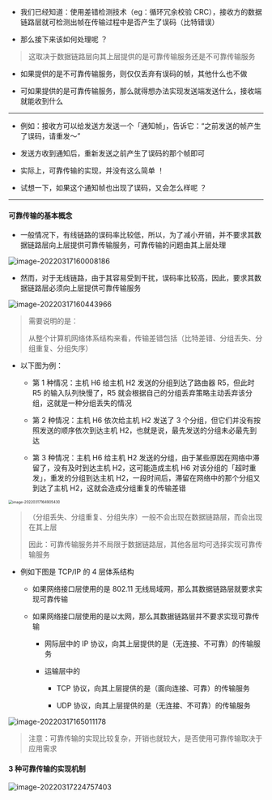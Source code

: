 - 我们已经知道：使用差错检测技术（eg：循环冗余校验 CRC），接收方的数据链路层就可检测出帧在传输过程中是否产生了误码（比特错误）

- 那么接下来该如何处理呢 ？

> 这取决于数据链路层向其上层提供的是可靠传输服务还是不可靠传输服务

- 如果提供的是不可靠传输服务，则仅仅丢弃有误码的帧，其他什么也不做

- 可如果提供的是可靠传输服务，那么就得想办法实现发送端发送什么，接收端就能收到什么

---

- 例如：接收方可以给发送方发送一个「通知帧」，告诉它：“之前发送的帧产生了误码，请重发～”

- 发送方收到通知后，重新发送之前产生了误码的那个帧即可

- 实际上，可靠传输的实现，并没有这么简单 ！

- 试想一下，如果这个通知帧也出现了误码，又会怎么样呢 ？

---

#### 可靠传输的基本概念

- 一般情况下，有线链路的误码率比较低，所以，为了减小开销，并不要求其数据链路层向上层提供可靠传输服务，可靠传输的问题由其上层处理

![image-20220317160008186](https://gitee.com/pj-l/imgs-1/raw/master/image-20220317160008186.png)

- 然而，对于无线链路，由于其容易受到干扰，误码率比较高，因此，要求其数据链路层必须向上层提供可靠传输服务

![image-20220317160443966](https://gitee.com/pj-l/imgs-1/raw/master/image-20220317160443966.png)

> 需要说明的是：
> 
> 从整个计算机网络体系结构来看，传输差错包括（比特差错、分组丢失、分组重复、分组失序）

- 以下图为例：

	- 第 1 种情况：主机 H6 给主机 H2 发送的分组到达了路由器 R5，但此时 R5 的输入队列快慢了，R5 就会根据自己的分组丢弃策略主动丢弃该分组，这就是一种分组丢失的情况

	- 第 2 种情况：主机 H6 依次给主机 H2 发送了 3 个分组，但它们并没有按照发送的顺序依次到达主机 H2，也就是说，最先发送的分组未必最先到达

	- 第 3 种情况：主机 H6 给主机 H2 发送的分组，由于某些原因在网络中滞留了，没有及时到达主机 H2，这可能造成主机 H6 对该分组的「超时重发」，重发的分组到达主机 H2，一段时间后，滞留在网络中的那个分组又到达了主机 H2，这就会造成分组重复的传输差错

<img src="https://gitee.com/pj-l/imgs-1/raw/master/image-20220317164905430.png" alt="image-20220317164905430" style="zoom:50%;" />

> （分组丢失、分组重复、分组失序）一般不会出现在数据链路层，而会出现在其上层
>
> 因此：可靠传输服务并不局限于数据链路层，其他各层均可选择实现可靠传输服务

- 例如下图是 TCP/IP 的 4 层体系结构

  - 如果网络接口层使用的是 802.11 无线局域网，那么其数据链路层就要求实现可靠传输

  - 如果网络接口层使用的是以太网，那么其数据链路层并不要求实现可靠传输

	- 网际层中的 IP 协议，向其上层提供的是（无连接、不可靠）的传输服务

	- 运输层中的

		- TCP 协议，向其上层提供的是（面向连接、可靠）的传输服务

		- UDP 协议，向其上层提供的是（无连接、不可靠）的传输服务

![image-20220317165011178](https://gitee.com/pj-l/imgs-1/raw/master/image-20220317165011178.png)

> 注意：可靠传输的实现比较复杂，开销也就较大，是否使用可靠传输取决于应用需求

#### 3 种可靠传输的实现机制

![image-20220317224757403](https://gitee.com/pj-l/imgs-1/raw/master/image-20220317224757403.png)
